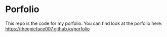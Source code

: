 # Porfolio
This repo is the code for my porfolio. You can find look at the porfolio here: https://theepicface007.github.io/porfolio